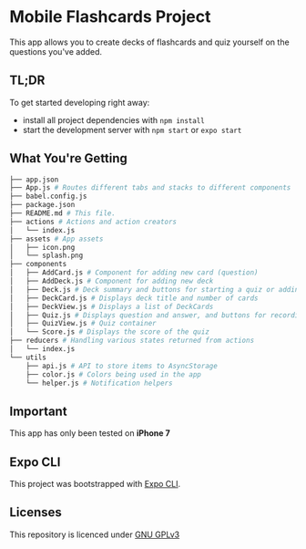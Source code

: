 # Mobile Flashcards Project

This app allows you to create decks of flashcards and quiz yourself on the questions you've added.

## TL;DR

To get started developing right away:

* install all project dependencies with `npm install`
* start the development server with `npm start` or `expo start`

## What You're Getting
```bash
├── app.json
├── App.js # Routes different tabs and stacks to different components
├── babel.config.js
├── package.json
├── README.md # This file.
├── actions # Actions and action creators
│   └── index.js
├── assets # App assets
│   ├── icon.png
│   └── splash.png
├── components
│   ├── AddCard.js # Component for adding new card (question)
│   ├── AddDeck.js # Component for adding new deck
│   ├── Deck.js # Deck summary and buttons for starting a quiz or adding new card (question)
│   ├── DeckCard.js # Displays deck title and number of cards
│   ├── DeckView.js # Displays a list of DeckCards
│   ├── Quiz.js # Displays question and answer, and buttons for recording correct/incorrect
│   ├── QuizView.js # Quiz container
│   └── Score.js # Displays the score of the quiz
├── reducers # Handling various states returned from actions
│   └── index.js
└── utils
    ├── api.js # API to store items to AsyncStorage
    ├── color.js # Colors being used in the app
    └── helper.js # Notification helpers
```

## Important
This app has only been tested on **iPhone 7**

## Expo CLI

This project was bootstrapped with [Expo CLI](https://docs.expo.io/get-started/create-a-new-app/).
## Licenses

This repository is licenced under [GNU GPLv3](https://spdx.org/licenses/GPL-3.0-or-later.html)